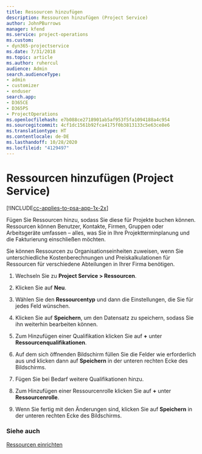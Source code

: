 ```yaml
---
title: Ressourcen hinzufügen
description: Ressourcen hinzufügen (Project Service)
author: JohnPBurrows
manager: kfend
ms.service: project-operations
ms.custom:
- dyn365-projectservice
ms.date: 7/31/2018
ms.topic: article
ms.author: ruhercul
audience: Admin
search.audienceType:
- admin
- customizer
- enduser
search.app:
- D365CE
- D365PS
- ProjectOperations
ms.openlocfilehash: e7b088ce2718901ab5af953f5fa1094188a4c954
ms.sourcegitcommit: 4cf1dc1561b92fca4175f0b3813133c5e63ce8e6
ms.translationtype: HT
ms.contentlocale: de-DE
ms.lasthandoff: 10/28/2020
ms.locfileid: "4129497"
---
```

# <a name="add-resources-project-service"></a>Ressourcen hinzufügen (Project Service)

[!INCLUDE[cc-applies-to-psa-app-1x-2x](../includes/cc-applies-to-psa-app-1x-2x.md)]

Fügen Sie Ressourcen hinzu, sodass Sie diese für Projekte buchen können. Ressourcen können Benutzer, Kontakte, Firmen, Gruppen oder Arbeitsgeräte umfassen – alles, was Sie in Ihre Projektterminplanung und die Fakturierung einschließen möchten.  
  
Sie können Ressourcen zu Organisationseinheiten zuweisen, wenn Sie unterschiedliche Kostenberechnungen und Preiskalkulationen für Ressourcen für verschiedene Abteilungen in Ihrer Firma benötigen.  
  
1.  Wechseln Sie zu **Project Service > Ressourcen**.  
  
2.  Klicken Sie auf **Neu**.  
  
3.  Wählen Sie den **Ressourcentyp** und dann die Einstellungen, die Sie für jedes Feld wünschen.  
  
4.  Klicken Sie auf **Speichern**, um den Datensatz zu speichern, sodass Sie ihn weiterhin bearbeiten können.  
  
5.  Zum Hinzufügen einer Qualifikation klicken Sie auf **+** unter **Ressourcenqualifikationen**.  
  
6.  Auf dem sich öffnenden Bildschirm füllen Sie die Felder wie erforderlich aus und klicken dann auf **Speichern** in der unteren rechten Ecke des Bildschirms.  
  
7.  Fügen Sie bei Bedarf weitere Qualifikationen hinzu.  
  
8.  Zum Hinzufügen einer Ressourcenrolle klicken Sie auf **+** unter **Ressourcenrolle**.  
  
9. Wenn Sie fertig mit den Änderungen sind, klicken Sie auf **Speichern** in der unteren rechten Ecke des Bildschirms.  
  
### <a name="see-also"></a>Siehe auch  
 [Ressourcen einrichten](../psa/set-up-resources.md)
